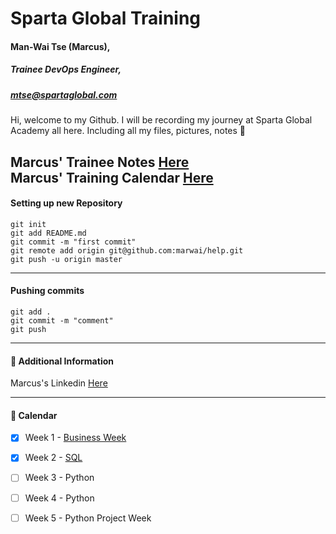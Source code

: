 # Sparta Global Training 
####    Man-Wai Tse (Marcus),
#####   Trainee DevOps Engineer,
#####   [mtse@spartaglobal.com](mailto:mtse@spartaglobal.com)  
  
 Hi, welcome to my Github. I will be recording my journey
 at Sparta Global Academy all here. Including all my files,
 pictures, notes :notebook_with_decorative_cover: 


 Marcus' Trainee Notes [Here](https://github.com/marwai/DevOps/tree/master/DevOps)   
 Marcus' Training Calendar [Here](https://github.com/marwai/DevOps#calendar-calendar)
---
#### Setting up new Repository 
```
git init
git add README.md
git commit -m "first commit"
git remote add origin git@github.com:marwai/help.git
git push -u origin master
```
___
#### Pushing commits

```
git add .
git commit -m "comment"
git push
```
___

#### :blue_book: Additional Information
Marcus's Linkedin [Here](https://www.linkedin.com/in/man-wai-tse-96mt/)

___

#### :calendar: Calendar 
- [x] Week 1 - [Business Week](https://github.com/marwai/DevOps/tree/master/DevOps/Week%201%20Business%20Week)
- [x] Week 2 - [SQL](https://github.com/marwai/DevOps/tree/master/DevOps/Week%202%20SQL%20Week)
- [ ] Week 3 - Python  
- [ ] Week 4 - Python 
- [ ] Week 5 - Python Project Week

